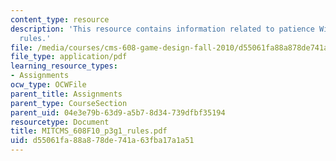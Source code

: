 ```yaml
---
content_type: resource
description: 'This resource contains information related to patience With patients:
  rules.'
file: /media/courses/cms-608-game-design-fall-2010/d55061fa88a878de741a63fba17a1a51_MITCMS_608F10_p3g1_rules.pdf
file_type: application/pdf
learning_resource_types:
- Assignments
ocw_type: OCWFile
parent_title: Assignments
parent_type: CourseSection
parent_uid: 04e3e79b-63d9-a5b7-8d34-739dfbf35194
resourcetype: Document
title: MITCMS_608F10_p3g1_rules.pdf
uid: d55061fa-88a8-78de-741a-63fba17a1a51
---
```

